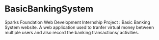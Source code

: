 # BasicBankingSystem
Sparks Foundation Web Development Internship Project : Basic Banking System website. 
A web application used to tranfer virtual money between multiple users and also record the banking transactions/ activities.


